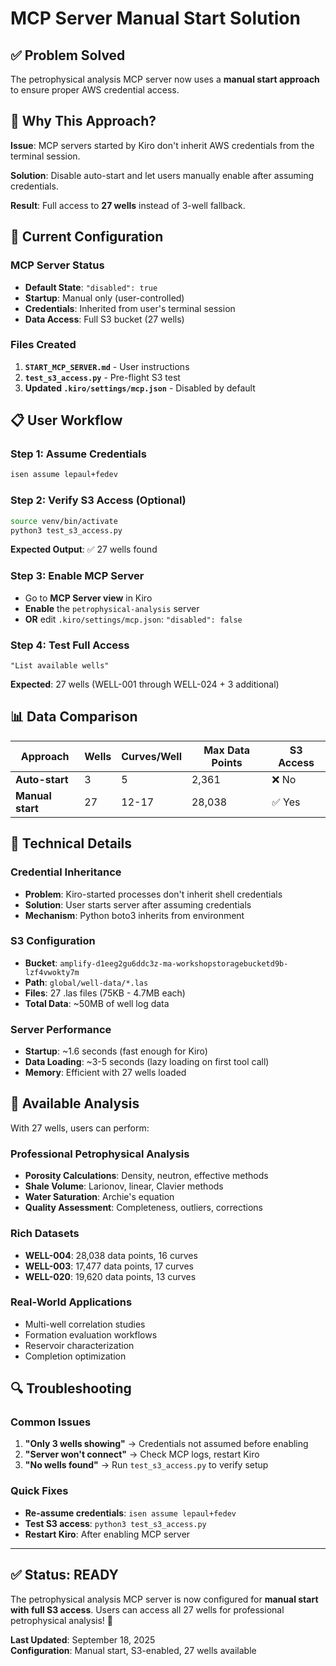 # MCP Server Manual Start Solution

## ✅ **Problem Solved**

The petrophysical analysis MCP server now uses a **manual start approach** to ensure proper AWS credential access.

## 🎯 **Why This Approach?**

**Issue**: MCP servers started by Kiro don't inherit AWS credentials from the terminal session.

**Solution**: Disable auto-start and let users manually enable after assuming credentials.

**Result**: Full access to **27 wells** instead of 3-well fallback.

## 🚀 **Current Configuration**

### MCP Server Status
- **Default State**: `"disabled": true` 
- **Startup**: Manual only (user-controlled)
- **Credentials**: Inherited from user's terminal session
- **Data Access**: Full S3 bucket (27 wells)

### Files Created
1. **`START_MCP_SERVER.md`** - User instructions
2. **`test_s3_access.py`** - Pre-flight S3 test
3. **Updated `.kiro/settings/mcp.json`** - Disabled by default

## 📋 **User Workflow**

### Step 1: Assume Credentials
```bash
isen assume lepaul+fedev
```

### Step 2: Verify S3 Access (Optional)
```bash
source venv/bin/activate
python3 test_s3_access.py
```
**Expected Output**: ✅ 27 wells found

### Step 3: Enable MCP Server
- Go to **MCP Server view** in Kiro
- **Enable** the `petrophysical-analysis` server
- **OR** edit `.kiro/settings/mcp.json`: `"disabled": false`

### Step 4: Test Full Access
```
"List available wells"
```
**Expected**: 27 wells (WELL-001 through WELL-024 + 3 additional)

## 📊 **Data Comparison**

| Approach | Wells | Curves/Well | Max Data Points | S3 Access |
|----------|-------|-------------|-----------------|-----------|
| **Auto-start** | 3 | 5 | 2,361 | ❌ No |
| **Manual start** | 27 | 12-17 | 28,038 | ✅ Yes |

## 🔧 **Technical Details**

### Credential Inheritance
- **Problem**: Kiro-started processes don't inherit shell credentials
- **Solution**: User starts server after assuming credentials
- **Mechanism**: Python boto3 inherits from environment

### S3 Configuration
- **Bucket**: `amplify-d1eeg2gu6ddc3z-ma-workshopstoragebucketd9b-lzf4vwokty7m`
- **Path**: `global/well-data/*.las`
- **Files**: 27 .las files (75KB - 4.7MB each)
- **Total Data**: ~50MB of well log data

### Server Performance
- **Startup**: ~1.6 seconds (fast enough for Kiro)
- **Data Loading**: ~3-5 seconds (lazy loading on first tool call)
- **Memory**: Efficient with 27 wells loaded

## 🎯 **Available Analysis**

With 27 wells, users can perform:

### Professional Petrophysical Analysis
- **Porosity Calculations**: Density, neutron, effective methods
- **Shale Volume**: Larionov, linear, Clavier methods  
- **Water Saturation**: Archie's equation
- **Quality Assessment**: Completeness, outliers, corrections

### Rich Datasets
- **WELL-004**: 28,038 data points, 16 curves
- **WELL-003**: 17,477 data points, 17 curves
- **WELL-020**: 19,620 data points, 13 curves

### Real-World Applications
- Multi-well correlation studies
- Formation evaluation workflows
- Reservoir characterization
- Completion optimization

## 🔍 **Troubleshooting**

### Common Issues
1. **"Only 3 wells showing"** → Credentials not assumed before enabling
2. **"Server won't connect"** → Check MCP logs, restart Kiro
3. **"No wells found"** → Run `test_s3_access.py` to verify setup

### Quick Fixes
- **Re-assume credentials**: `isen assume lepaul+fedev`
- **Test S3 access**: `python3 test_s3_access.py`
- **Restart Kiro**: After enabling MCP server

---

## ✅ **Status: READY**

The petrophysical analysis MCP server is now configured for **manual start with full S3 access**. Users can access all 27 wells for professional petrophysical analysis! 🎯

**Last Updated**: September 18, 2025  
**Configuration**: Manual start, S3-enabled, 27 wells available